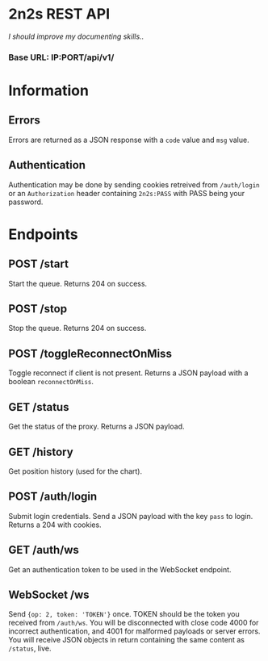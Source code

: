 # 2n2s REST API
*I should improve my documenting skills..*
### Base URL: IP:PORT/api/v1/

# Information
## Errors
Errors are returned as a JSON response with a `code` value and `msg` value.

## Authentication
Authentication may be done by sending cookies retreived from `/auth/login` or an `Authorization` header containing `2n2s:PASS` with PASS being your password.

# Endpoints
## POST /start
Start the queue. Returns 204 on success.

## POST /stop
Stop the queue. Returns 204 on success. 

## POST /toggleReconnectOnMiss
Toggle reconnect if client is not present. Returns a JSON payload with a boolean `reconnectOnMiss`.

## GET /status
Get the status of the proxy. Returns a JSON payload.

## GET /history
Get position history (used for the chart).

## POST /auth/login
Submit login credentials. Send a JSON payload with the key `pass` to login. Returns a 204 with cookies.

## GET /auth/ws
Get an authentication token to be used in the WebSocket endpoint.

## WebSocket /ws
Send `{op: 2, token: 'TOKEN'}` once. TOKEN should be the token you received from `/auth/ws`. You will be disconnected with close code 4000 for incorrect authentication, and 4001 for malformed payloads or server errors.
You will receive JSON objects in return containing the same content as `/status`, live.
